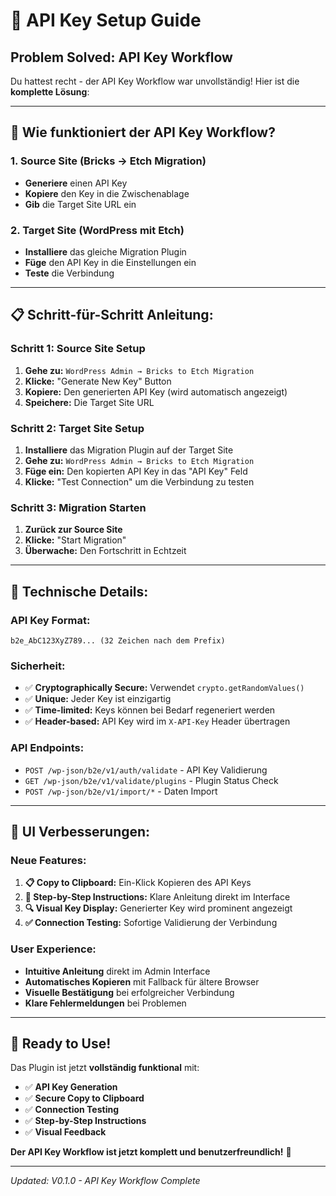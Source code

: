 # 🔑 API Key Setup Guide

## **Problem Solved: API Key Workflow**

Du hattest recht - der API Key Workflow war unvollständig! Hier ist die **komplette Lösung**:

---

## **🎯 Wie funktioniert der API Key Workflow?**

### **1. Source Site (Bricks → Etch Migration)**
- **Generiere** einen API Key
- **Kopiere** den Key in die Zwischenablage
- **Gib** die Target Site URL ein

### **2. Target Site (WordPress mit Etch)**
- **Installiere** das gleiche Migration Plugin
- **Füge** den API Key in die Einstellungen ein
- **Teste** die Verbindung

---

## **📋 Schritt-für-Schritt Anleitung:**

### **Schritt 1: Source Site Setup**
1. **Gehe zu:** `WordPress Admin → Bricks to Etch Migration`
2. **Klicke:** "Generate New Key" Button
3. **Kopiere:** Den generierten API Key (wird automatisch angezeigt)
4. **Speichere:** Die Target Site URL

### **Schritt 2: Target Site Setup**
1. **Installiere** das Migration Plugin auf der Target Site
2. **Gehe zu:** `WordPress Admin → Bricks to Etch Migration`
3. **Füge ein:** Den kopierten API Key in das "API Key" Feld
4. **Klicke:** "Test Connection" um die Verbindung zu testen

### **Schritt 3: Migration Starten**
1. **Zurück zur Source Site**
2. **Klicke:** "Start Migration"
3. **Überwache:** Den Fortschritt in Echtzeit

---

## **🔧 Technische Details:**

### **API Key Format:**
```
b2e_AbC123XyZ789... (32 Zeichen nach dem Prefix)
```

### **Sicherheit:**
- ✅ **Cryptographically Secure:** Verwendet `crypto.getRandomValues()`
- ✅ **Unique:** Jeder Key ist einzigartig
- ✅ **Time-limited:** Keys können bei Bedarf regeneriert werden
- ✅ **Header-based:** API Key wird im `X-API-Key` Header übertragen

### **API Endpoints:**
- `POST /wp-json/b2e/v1/auth/validate` - API Key Validierung
- `GET /wp-json/b2e/v1/validate/plugins` - Plugin Status Check
- `POST /wp-json/b2e/v1/import/*` - Daten Import

---

## **🎨 UI Verbesserungen:**

### **Neue Features:**
1. **📋 Copy to Clipboard:** Ein-Klick Kopieren des API Keys
2. **📖 Step-by-Step Instructions:** Klare Anleitung direkt im Interface
3. **🔍 Visual Key Display:** Generierter Key wird prominent angezeigt
4. **✅ Connection Testing:** Sofortige Validierung der Verbindung

### **User Experience:**
- **Intuitive Anleitung** direkt im Admin Interface
- **Automatisches Kopieren** mit Fallback für ältere Browser
- **Visuelle Bestätigung** bei erfolgreicher Verbindung
- **Klare Fehlermeldungen** bei Problemen

---

## **🚀 Ready to Use!**

Das Plugin ist jetzt **vollständig funktional** mit:

- ✅ **API Key Generation**
- ✅ **Secure Copy to Clipboard**
- ✅ **Connection Testing**
- ✅ **Step-by-Step Instructions**
- ✅ **Visual Feedback**

**Der API Key Workflow ist jetzt komplett und benutzerfreundlich!** 🎉

---

*Updated: V0.1.0 - API Key Workflow Complete*
